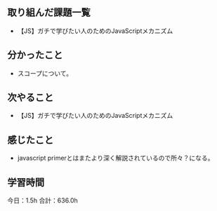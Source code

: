 ## 取り組んだ課題一覧
* 【JS】ガチで学びたい人のためのJavaScriptメカニズム
## 分かったこと
* スコープについて。
      
    
    

## 次やること
* 【JS】ガチで学びたい人のためのJavaScriptメカニズム
## 感じたこと
* javascript primerとはまたより深く解説されているので所々？になる。
 
## 学習時間
今日：1.5h
合計：636.0h
